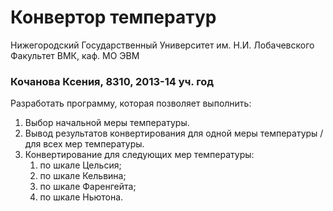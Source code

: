 ﻿# Конвертор температур

Нижегородский Государственный Университет им. Н.И. Лобачевского  
Факультет ВМК, каф. МО ЭВМ

### Кочанова Ксения, 8310, 2013-14 уч. год

Разработать программу, которая позволяет выполнить:

 1. Выбор начальной меры температуры.
 2. Вывод результатов конвертирования для одной меры температуры / для всех мер температуры.
 3. Конвертирование для следующих мер температуры:
    1. по шкале Цельсия;
    2. по шкале Кельвина;
    3. по шкале Фаренгейта;
	4. по шкале Ньютона.